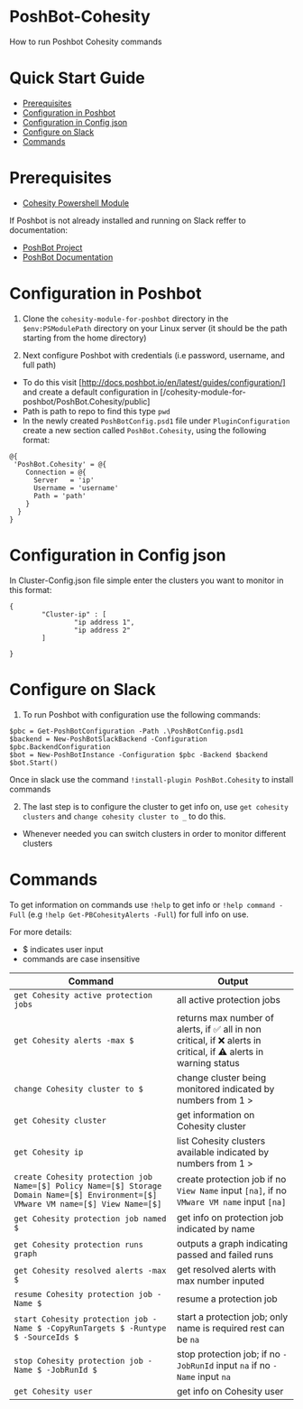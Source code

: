 # PoshBot-Cohesity
How to run Poshbot Cohesity commands
# Quick Start Guide

* [Prerequisites](#prerequisites)
* [Configuration in Poshbot](#configuration-in-poshbot)
* [Configuration in Config json](#configuration-in-config-json)
* [Configure on Slack](#configure-on-slack)
* [Commands](#commands)

# Prerequisites 
* [Cohesity Powershell Module](https://cohesity.github.io/cohesity-powershell-module/)

If Poshbot is not already installed and running on Slack reffer to documentation: 
  * [PoshBot Project](https://github.com/poshbotio/PoshBot)
  * [PoshBot Documentation](https://poshbot.readthedocs.io/en/latest/)

# Configuration in Poshbot
1. Clone the `cohesity-module-for-poshbot` directory in the `$env:PSModulePath` directory on your Linux server (it should be the path starting from the home directory) 

2. Next configure Poshbot with credentials (i.e password, username, and full path) 
  * To do this visit [http://docs.poshbot.io/en/latest/guides/configuration/] and create a default configuration in [/cohesity-module-for-poshbot/PoshBot.Cohesity/public] 
  * Path is path to repo to find this type `pwd`
  * In the newly created `PoshBotConfig.psd1` file under `PluginConfiguration` create a new section called `PoshBot.Cohesity`, using the following format: 
  ```
  @{
   'PoshBot.Cohesity' = @{
      Connection = @{
        Server   = 'ip'
        Username = 'username'
        Path = 'path'
      }
    }
}
  ```
# Configuration in Config json
In Cluster-Config.json file simple enter the clusters you want to monitor in this format: 
```
{
        "Cluster-ip" : [
                "ip address 1",
                "ip address 2"
        ]

}
```

 # Configure on Slack 
 
  1. To run Poshbot with configuration use the following commands: 
  ```
  $pbc = Get-PoshBotConfiguration -Path .\PoshBotConfig.psd1 
  $backend = New-PoshBotSlackBackend -Configuration $pbc.BackendConfiguration
  $bot = New-PoshBotInstance -Configuration $pbc -Backend $backend 
  $bot.Start() 
  ```
  Once in slack use the command `!install-plugin PoshBot.Cohesity` to install commands 
  
  2. The last step is to configure the cluster to get info on, use `get cohesity clusters` and `change cohesity cluster to _` to do this. 
  * Whenever needed you can switch clusters in order to monitor different clusters 
  
  # Commands 
  
  To get information on commands use `!help` to get info or `!help command -Full` (e.g `!help Get-PBCohesityAlerts -Full`) for full info on use.
  
  For more details:
  * $ indicates user input
  * commands are case insensitive
  
  | Command | Output |
| --------- | ----------- |
| `get Cohesity active protection jobs` | all active protection jobs|
| `get Cohesity alerts -max $` | returns max number of alerts, if :white_check_mark: all in non critical, if :x: alerts in critical, if :warning: alerts in warning status|
| `change Cohesity cluster to $` | change cluster being monitored indicated by numbers from 1 > |
| `get Cohesity cluster` | get information on Cohesity cluster|
| `get Cohesity ip` | list Cohesity clusters available indicated by numbers from 1 >|
| `create Cohesity protection job Name=[$] Policy Name=[$] Storage Domain Name=[$] Environment=[$] VMware VM name=[$] View Name=[$]` | create protection job if no `View Name` input `[na]`, if no `VMware VM name` input `[na]`|
| `get Cohesity protection job named $` | get info on protection job indicated by name|
| `get Cohesity protection runs graph` | outputs a graph indicating passed and failed runs|
| `get Cohesity resolved alerts -max $` | get resolved alerts with max number inputed|
| `resume Cohesity protection job -Name $` | resume a protection job|
| `start Cohesity protection job -Name $ -CopyRunTargets $ -Runtype $ -SourceIds $` | start a protection job; only name is required rest can be `na`|
| `stop Cohesity protection job -Name $ -JobRunId $` | stop protection job; if no `-JobRunId` input `na` if no `-Name` input `na` |
| `get Cohesity user` | get info on Cohesity user|


